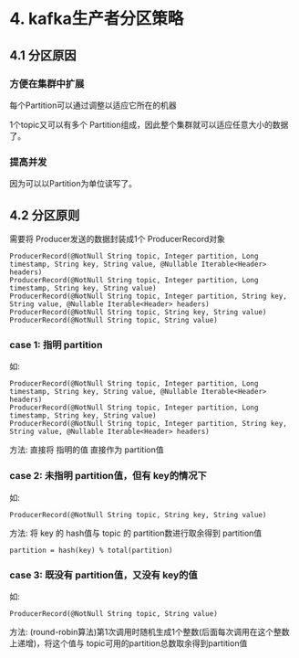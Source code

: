 # 4. kafka生产者分区策略

## 4.1 分区原因

### 方便在集群中扩展

每个Partition可以通过调整以适应它所在的机器

1个topic又可以有多个 Partition组成，因此整个集群就可以适应任意大小的数据了。

### 提高并发

因为可以以Partition为单位读写了。

## 4.2 分区原则

需要将 Producer发送的数据封装成1个 ProducerRecord对象

```
ProducerRecord(@NotNull String topic, Integer partition, Long timestamp, String key, String value, @Nullable Iterable<Header> headers)
ProducerRecord(@NotNull String topic, Integer partition, Long timestamp, String key, String value)
ProducerRecord(@NotNull String topic, Integer partition, String key, String value, @Nullable Iterable<Header> headers)
ProducerRecord(@NotNull String topic, String key, String value)
ProducerRecord(@NotNull String topic, String value)
```

### case 1: 指明 partition
如:
```
ProducerRecord(@NotNull String topic, Integer partition, Long timestamp, String key, String value, @Nullable Iterable<Header> headers)
ProducerRecord(@NotNull String topic, Integer partition, Long timestamp, String key, String value)
ProducerRecord(@NotNull String topic, Integer partition, String key, String value, @Nullable Iterable<Header> headers)
```

方法: 直接将 指明的值 直接作为 partition值


### case 2: 未指明 partition值，但有 key的情况下
如:
```
ProducerRecord(@NotNull String topic, String key, String value)
```

方法: 将 key 的 hash值与 topic 的 partition数进行取余得到 partition值

```
partition = hash(key) % total(partition)
```

### case 3: 既没有 partition值，又没有 key的值
如:

```
ProducerRecord(@NotNull String topic, String value)
```

方法: (round-robin算法)第1次调用时随机生成1个整数(后面每次调用在这个整数上递增)，将这个值与 topic可用的partition总数取余得到partition值


